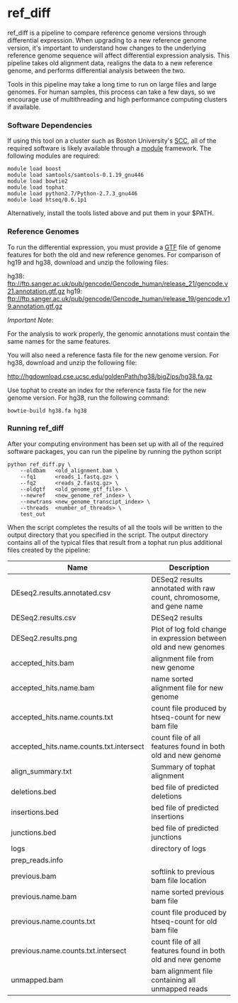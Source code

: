 ref_diff
========

ref_diff is a pipeline to compare reference genome versions through
differential expression. When upgrading to a new reference genome
version, it's important to understand how changes to the underlying
reference genome sequence will affect differential expression analysis.
This pipeline takes old alignment data, realigns the data to a new
reference genome, and performs differential analysis between the two.

Tools in this pipeline may take a long time to run on large files and
large genomes. For human samples, this process can take a few days, so
we encourage use of multithreading and high performance computing 
clusters if available.

### Software Dependencies

If using this tool on a cluster such as Boston University's
[SCC](http://www.bu.edu/tech/support/research/computing-resources/scc/), 
all of the required software is likely available through a 
[module](http://www.bu.edu/tech/support/research/software-and-programming/software-and-applications/modules/) 
framework. The following modules are required:

```
module load boost
module load samtools/samtools-0.1.19_gnu446
module load bowtie2
module load tophat
module load python2.7/Python-2.7.3_gnu446
module load htseq/0.6.1p1
```

Alternatively, install the tools listed above and put them in your 
$PATH.

### Reference Genomes

To run the differential expression, you must provide a [GTF](http://genome.ucsc.edu/FAQ/FAQformat.html#format4)
file of genome features for both the old and new reference genomes.
For comparison of hg19 and hg38, download and unzip the following files:

hg38: <ftp://ftp.sanger.ac.uk/pub/gencode/Gencode_human/release_21/gencode.v21.annotation.gtf.gz>
hg19: <ftp://ftp.sanger.ac.uk/pub/gencode/Gencode_human/release_19/gencode.v19.annotation.gtf.gz>

_Important Note_:

For the analysis to work properly, the genomic annotations must contain the
same names for the same features.

You will also need a reference fasta file for the new genome version.
For hg38, download and unzip the following file:

<http://hgdownload.cse.ucsc.edu/goldenPath/hg38/bigZips/hg38.fa.gz>

Use tophat to create an index for the reference fasta file for the new
genome version. For hg38, run the following command:

```
bowtie-build hg38.fa hg38 
```

### Running ref_diff

After your computing environment has been set up with all of the required software packages, you can
run the pipeline by running the python script

```
python ref_diff.py \
    --oldbam   <old_alignment.bam \
    --fq1      <reads_1.fastq.gz> \
    --fq2      <reads_2.fastq.gz> \
    --oldgtf   <old_genome_gtf_file> \
    --newref   <new_genome_ref_index> \
    --newtrans <new_genome_transcipt_index> \
    --threads  <number_of_threads> \
    test_out
```

When the script completes the results of all the tools will be written to the output directory that you
specified in the script.  The output directory contains all of the typical files that result from
a tophat run plus additional files created by the pipeline:


| Name | Description |
|-----------|-------------|
| DEseq2.results.annotated.csv | DESeq2 results annotated with raw count, chromosome, and gene name |
| DESeq2.results.csv | DESeq2 results |
| DESeq2.results.png | Plot of log fold change in expression between old and new genomes |
| accepted_hits.bam | alignment file from new genome |
| accepted_hits.name.bam | name sorted alignment file for new genome |
| accepted_hits.name.counts.txt | count file produced by htseq-count for new bam file |
| accepted_hits.name.counts.txt.intersect | count file of all features found in both old and new genome |
| align_summary.txt | Summary of tophat alignment |
| deletions.bed | bed file of predicted deletions |
| insertions.bed | bed file of predicted insertions |
| junctions.bed | bed file of predicted junctions |
| logs | directory of logs |
| prep_reads.info | |
| previous.bam | softlink to previous bam file location |
| previous.name.bam | name sorted previous bam file |
| previous.name.counts.txt | count file produced by htseq-count for old bam file |
| previous.name.counts.txt.intersect | count file of all features found in both old and new genome |
| unmapped.bam | bam alignment file containing all unmapped reads |
